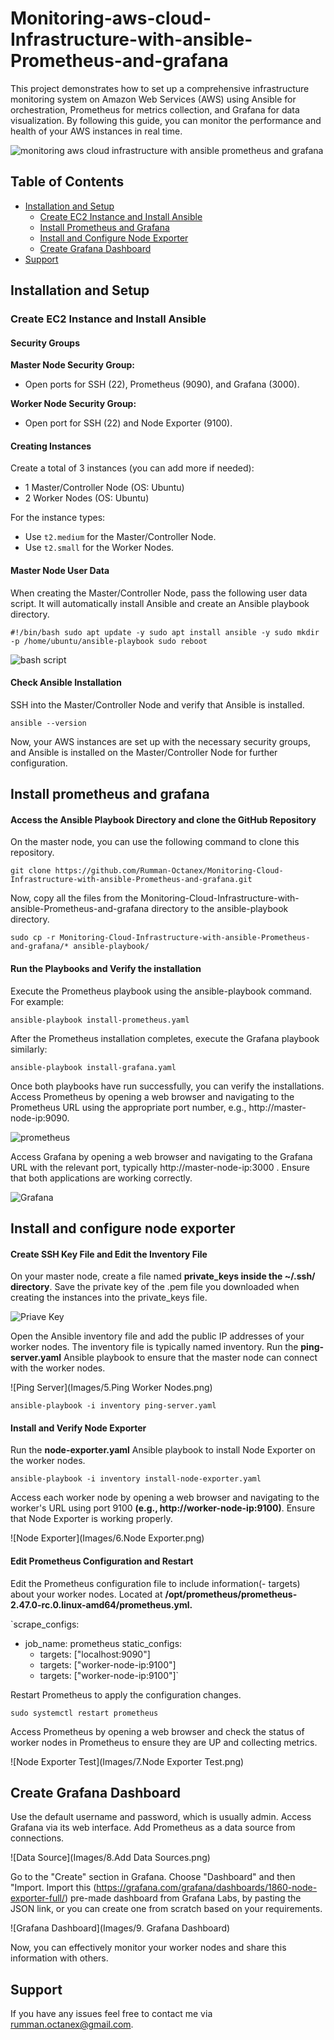 # Monitoring-aws-cloud-Infrastructure-with-ansible-Prometheus-and-grafana
This project demonstrates how to set up a comprehensive infrastructure monitoring system on Amazon Web Services (AWS) using Ansible for orchestration, Prometheus for metrics collection, and Grafana for data visualization. By following this guide, you can monitor the performance and health of your AWS instances in real time.

![monitoring aws cloud infrastructure with ansible prometheus and grafana](Images/Cloud%20Infa%20Monitoring%20.gif)

## Table of Contents

- [Installation and Setup](#installation-and-setup)
  - [Create EC2 Instance and Install Ansible](#create-ec2-instance-and-install-ansible)
  - [Install Prometheus and Grafana](#install-prometheus-and-grafana)
  - [Install and Configure Node Exporter](#install-and-configure-node-exporter)
  - [Create Grafana Dashboard](#create-grafana-dashboard)
- [Support](#support)

## Installation and Setup

### Create EC2 Instance and Install Ansible

#### Security Groups

**Master Node Security Group:**
- Open ports for SSH (22), Prometheus (9090), and Grafana (3000).

**Worker Node Security Group:**
- Open port for SSH (22) and Node Exporter (9100).

#### Creating Instances

Create a total of 3 instances (you can add more if needed):
- 1 Master/Controller Node (OS: Ubuntu)
- 2 Worker Nodes (OS: Ubuntu)

For the instance types:
- Use `t2.medium` for the Master/Controller Node.
- Use `t2.small` for the Worker Nodes.

#### Master Node User Data

When creating the Master/Controller Node, pass the following user data script. It will automatically install Ansible and create an Ansible playbook directory.

`#!/bin/bash
sudo apt update -y
sudo apt install ansible -y
sudo mkdir -p /home/ubuntu/ansible-playbook
sudo reboot`

![bash script](Images/1.User%20Data.png)

#### Check Ansible Installation
SSH into the Master/Controller Node and verify that Ansible is installed.

`ansible --version` 

Now, your AWS instances are set up with the necessary security groups, and Ansible is installed on the Master/Controller Node for further configuration.

## Install prometheus and grafana

#### Access the Ansible Playbook Directory and clone the GitHub Repository 
On the master node, you can use the following command to clone this repository.

`git clone ﻿https://github.com/Rumman-Octanex/Monitoring-Cloud-Infrastructure-with-ansible-Prometheus-and-grafana.git `

Now, copy all the files from the Monitoring-Cloud-Infrastructure-with-ansible-Prometheus-and-grafana directory to the ansible-playbook directory.

`sudo cp -r Monitoring-Cloud-Infrastructure-with-ansible-Prometheus-and-grafana/* ansible-playbook/`

#### Run the Playbooks and Verify the installation
Execute the Prometheus playbook using the ansible-playbook command. For example:

`ansible-playbook install-prometheus.yaml`

After the Prometheus installation completes, execute the Grafana playbook similarly:

`ansible-playbook install-grafana.yaml`

Once both playbooks have run successfully, you can verify the installations. Access Prometheus by opening a web browser and navigating to the Prometheus URL using the appropriate port number, e.g., http://master-node-ip:9090.

![prometheus](Images/2.Prometheus.png)

Access Grafana by opening a web browser and navigating to the Grafana URL with the relevant port, typically http://master-node-ip:3000 . Ensure that both applications are working correctly.

![Grafana](Images/3.Grafana.png)

## Install and configure node exporter

#### Create SSH Key File and Edit the Inventory File
On your master node, create a file named __private_keys inside the ~/.ssh/  directory__. Save the private key of the .pem file you downloaded when creating the instances into the private_keys file.

![Priave Key](Images/4.Private_keys.png)

Open the Ansible inventory file and add the public IP addresses of your worker nodes. The inventory file is typically named inventory. Run the __ping-server.yaml__ Ansible playbook to ensure that the master node can connect with the worker nodes.

![Ping Server](Images/5.Ping Worker Nodes.png)

`ansible-playbook -i inventory ping-server.yaml`

#### Install and Verify Node Exporter
Run the __node-exporter.yaml__ Ansible playbook to install Node Exporter on the worker nodes.

`ansible-playbook -i inventory install-node-exporter.yaml`

Access each worker node by opening a web browser and navigating to the worker's URL using port 9100 __(e.g., http://worker-node-ip:9100)__. Ensure that Node Exporter is working properly.

![Node Exporter](Images/6.Node Exporter.png)

#### Edit Prometheus Configuration and Restart
Edit the Prometheus configuration file to include information(- targets) about your worker nodes. Located at __/opt/prometheus/prometheus-2.47.0-rc.0.linux-amd64/prometheus.yml.__

`scrape_configs:
- job_name: prometheus
  static_configs:
    - targets: ["localhost:9090"]
    - targets: ["worker-node-ip:9100"]
    - targets: ["worker-node-ip:9100"]`

Restart Prometheus to apply the configuration changes.

`sudo systemctl restart prometheus`

Access Prometheus by opening a web browser and check the status of worker nodes in Prometheus to ensure they are UP and collecting metrics.

![Node Exporter Test](Images/7.Node Exporter Test.png)

## Create Grafana Dashboard
Use the default username and password, which is usually admin. Access Grafana via its web interface. Add Prometheus as a data source from connections.

![Data Source](Images/8.Add Data Sources.png)

Go to the "Create" section in Grafana. Choose "Dashboard" and then "Import. Import this (https://grafana.com/grafana/dashboards/1860-node-exporter-full/) pre-made dashboard from Grafana Labs, by pasting the JSON link, or you can create one from scratch based on your requirements.

![Grafana Dashboard](Images/9. Grafana Dashboard)

Now, you can effectively monitor your worker nodes and share this information with others.

## Support
If you have any issues feel free to contact me via ﻿rumman.octanex@gmail.com.




































